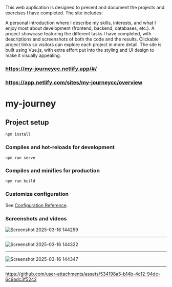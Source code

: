 This web application is designed to present and document the projects and exercises I have completed. 
The site includes:

A personal introduction where I describe my skills, interests, and what I enjoy most about development (frontend, backend, databases, etc.).
A project showcase featuring the different tasks I have completed, with descriptions and screenshots of both the code and the results.
Clickable project links so visitors can explore each project in more detail.
The site is built using Vue.js, with extra effort put into the styling and UI design to make it visually appealing.

### https://my-journeycc.netlify.app/#/

### https://app.netlify.com/sites/my-journeycc/overview
# my-journey

## Project setup
```
npm install
```

### Compiles and hot-reloads for development
```
npm run serve
```

### Compiles and minifies for production
```
npm run build
```

### Customize configuration
See [Configuration Reference](https://cli.vuejs.org/config/).

### Screenshots and videos

![Screenshot 2025-03-16 144259](https://github.com/user-attachments/assets/0f3bebcb-ee30-4cad-babb-4ad33ac4a8cf) <hr />

![Screenshot 2025-03-16 144322](https://github.com/user-attachments/assets/165203bd-4a38-46dc-9300-5ce254ef5b82) <hr />

![Screenshot 2025-03-16 144347](https://github.com/user-attachments/assets/cc1ab0e6-12c7-4895-832b-ed4747380f20) <hr />

https://github.com/user-attachments/assets/534198a5-b14b-4c12-94dc-6c9adc3f5242
